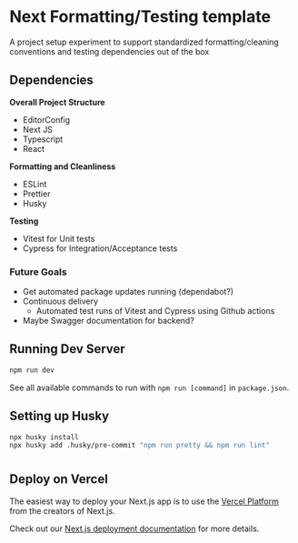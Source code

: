 # Next Formatting/Testing template
A project setup experiment to support standardized formatting/cleaning conventions and testing dependencies out of the box

## Dependencies
**Overall Project Structure**
- EditorConfig
- Next JS
- Typescript
- React

**Formatting and Cleanliness**
- ESLint
- Prettier
- Husky

**Testing** 
- Vitest for Unit tests
- Cypress for Integration/Acceptance tests


### Future Goals
- Get automated package updates running (dependabot?)
- Continuous delivery
    - Automated test runs of Vitest and Cypress using Github actions
- Maybe Swagger documentation for backend?

## Running Dev Server
```bash
npm run dev
```
See all available commands to run with `npm run [command]` in `package.json`.

## Setting up Husky
```bash
npx husky install
npx husky add .husky/pre-commit "npm run pretty && npm run lint"
```

#

## Deploy on Vercel

The easiest way to deploy your Next.js app is to use the [Vercel Platform](https://vercel.com/new?utm_medium=default-template&filter=next.js&utm_source=create-next-app&utm_campaign=create-next-app-readme) from the creators of Next.js.

Check out our [Next.js deployment documentation](https://nextjs.org/docs/deployment) for more details.
